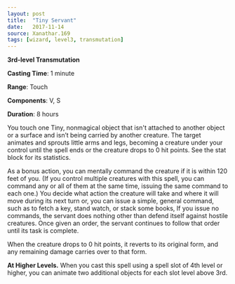 ```yaml
---
layout: post
title:  "Tiny Servant"
date:   2017-11-14
source: Xanathar.169
tags: [wizard, level3, transmutation]
---
```


**3rd-level Transmutation**

**Casting Time**: 1 minute

**Range**: Touch

**Components**: V, S

**Duration**: 8 hours

You touch one Tiny, nonmagical object that isn't attached to another object or a surface and isn’t being carried by another creature. The target animates and sprouts little arms and legs, becoming a creature under your control until the spell ends or the creature drops to 0 hit points. See the stat block for its statistics.

As a bonus action, you can mentally command the creature if it is within 120 feet of you. (If you control multiple creatures with this spell, you can command any or all of them at the same time, issuing the same command to each one.) You decide what action the creature will take and where it will move during its next turn or, you can issue a simple, general command, such as to fetch a key, stand watch, or stack some books, If you issue no commands, the servant does nothing other than defend itself against hostile creatures. Once given an order, the servant continues to follow that order until its task is complete.

When the creature drops to 0 hit points, it reverts to its original form, and any remaining damage carries over to that form. 

**At Higher Levels.** When you cast this spell using a spell slot of 4th level or higher, you can animate two additional objects for each slot level above 3rd. 
